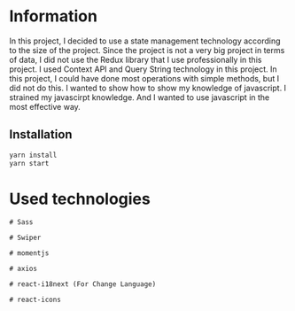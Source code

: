 # Information

In this project, I decided to use a state management technology according to the size of the project. Since the project is not a very big project in terms of data, I did not use the Redux library that I use professionally in this project. I used Context API and Query String technology in this project.
In this project, I could have done most operations with simple methods, but I did not do this. I wanted to show how to show my knowledge of javascript. I strained my javascirpt knowledge. And I wanted to use javascript in the most effective way.



## Installation


```bash
yarn install
yarn start

```



# Used technologies

```
# Sass

# Swiper

# momentjs

# axios

# react-i18next (For Change Language)

# react-icons
```
